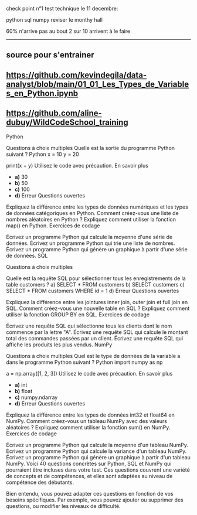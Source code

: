 check point n°1 test technique le 11 decembre:

python
sql
numpy  reviser le monthy hall

60% n'arrive pas au bout
2 sur 10 arrivent à le faire

-------------------------------------------------------------------------
source pour s'entrainer
-------------------------------------------------------------------------
https://github.com/kevindegila/data-analyst/blob/main/01_01_Les_Types_de_Variables_en_Python.ipynb
-------------------------------------------------------------------------
https://github.com/aline-dubuy/WildCodeSchool_training
-------------------------------------------------------------------------
Python

Questions à choix multiples
Quelle est la sortie du programme Python suivant ?
Python
x = 10
y = 20

print(x + y)
Utilisez le code avec précaution. En savoir plus
* **a)** 30
* **b)** 50
* **c)** 100
* **d)** Erreur
Questions ouvertes

Expliquez la différence entre les types de données numériques et les types de données catégoriques en Python.
Comment créez-vous une liste de nombres aléatoires en Python ?
Expliquez comment utiliser la fonction map() en Python.
Exercices de codage

Écrivez un programme Python qui calcule la moyenne d'une série de données.
Écrivez un programme Python qui trie une liste de nombres.
Écrivez un programme Python qui génère un graphique à partir d'une série de données.
SQL

Questions à choix multiples

Quelle est la requête SQL pour sélectionner tous les enregistrements de la table customers ?
a) SELECT * FROM customers
b) SELECT customers
c) SELECT * FROM customers WHERE id = 1
d) Erreur
Questions ouvertes

Expliquez la différence entre les jointures inner join, outer join et full join en SQL.
Comment créez-vous une nouvelle table en SQL ?
Expliquez comment utiliser la fonction GROUP BY en SQL.
Exercices de codage

Écrivez une requête SQL qui sélectionne tous les clients dont le nom commence par la lettre "A".
Écrivez une requête SQL qui calcule le montant total des commandes passées par un client.
Écrivez une requête SQL qui affiche les produits les plus vendus.
NumPy

Questions à choix multiples
Quel est le type de données de la variable a dans le programme Python suivant ?
Python
import numpy as np

a = np.array([1, 2, 3])
Utilisez le code avec précaution. En savoir plus
* **a)** int
* **b)** float
* **c)** numpy.ndarray
* **d)** Erreur
Questions ouvertes

Expliquez la différence entre les types de données int32 et float64 en NumPy.
Comment créez-vous un tableau NumPy avec des valeurs aléatoires ?
Expliquez comment utiliser la fonction sum() en NumPy.
Exercices de codage

Écrivez un programme Python qui calcule la moyenne d'un tableau NumPy.
Écrivez un programme Python qui calcule la variance d'un tableau NumPy.
Écrivez un programme Python qui génère un graphique à partir d'un tableau NumPy.
Voici 40 questions concrètes sur Python, SQL et NumPy qui pourraient être incluses dans votre test. Ces questions couvrent une variété de concepts et de compétences, et elles sont adaptées au niveau de compétence des débutants.

Bien entendu, vous pouvez adapter ces questions en fonction de vos besoins spécifiques. Par exemple, vous pouvez ajouter ou supprimer des questions, ou modifier les niveaux de difficulté.